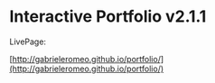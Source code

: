# Interactive Portfolio v2.1.1

LivePage:

[http://gabrieleromeo.github.io/portfolio/](http://gabrieleromeo.github.io/portfolio/)
